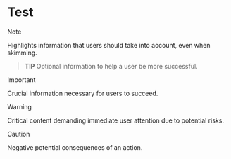 # Test

> [!NOTE]  
> Highlights information that users should take into account, even when skimming.

> **TIP**
> Optional information to help a user be more successful.

> [!IMPORTANT]  
> Crucial information necessary for users to succeed.

> [!WARNING]  
> Critical content demanding immediate user attention due to potential risks.

> [!CAUTION]
> Negative potential consequences of an action.
